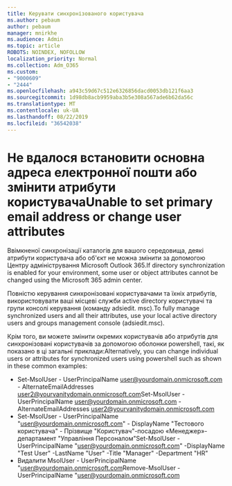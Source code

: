 ```yaml
---
title: Керувати синхронізованого користувача
ms.author: pebaum
author: pebaum
manager: mnirkhe
ms.audience: Admin
ms.topic: article
ROBOTS: NOINDEX, NOFOLLOW
localization_priority: Normal
ms.collection: Adm_O365
ms.custom:
- "9000609"
- "2444"
ms.openlocfilehash: a943c59d67c512e6326856dacd0053db121f6aa3
ms.sourcegitcommit: 1d98db8acb9959aba3b5e308a567ade6b62da56c
ms.translationtype: MT
ms.contentlocale: uk-UA
ms.lasthandoff: 08/22/2019
ms.locfileid: "36542038"
---
```

# <a name="unable-to-set-primary-email-address-or-change-user-attributes"></a><span data-ttu-id="fb196-102">Не вдалося встановити основна адреса електронної пошти або змінити атрибути користувача</span><span class="sxs-lookup"><span data-stu-id="fb196-102">Unable to set primary email address or change user attributes</span></span>

<span data-ttu-id="fb196-103">Ввімкненої синхронізації каталогів для вашого середовища, деякі атрибути користувача або об'єкт не можна змінити за допомогою Центру адміністрування Microsoft Outlook 365.</span><span class="sxs-lookup"><span data-stu-id="fb196-103">If directory synchronization is enabled for your environment, some user or object attributes cannot be changed using the Microsoft 365 admin center.</span></span>

<span data-ttu-id="fb196-104">Повністю керування синхронізовані користувачами та їхніх атрибутів, використовувати ваші місцеві служби active directory користувачі та групи консолі керування (команду adsiedit. msc).</span><span class="sxs-lookup"><span data-stu-id="fb196-104">To fully manage synchronized users and all their attributes, use your local active directory users and groups management console (adsiedit.msc).</span></span>  

<span data-ttu-id="fb196-105">Крім того, ви можете змінити окремих користувачів або атрибутів для синхронізовані користувачів за допомогою оболонки powershell, такі, як показано в ці загальні приклади:</span><span class="sxs-lookup"><span data-stu-id="fb196-105">Alternatively, you can change individual users or attributes for synchronized users using powershell such as shown in these common examples:</span></span> 
- <span data-ttu-id="fb196-106">Set-MsolUser - UserPrincipalName user@yourdomain.onmicrosoft.com - AlternateEmailAddresses user2@yourvanitydomain.onmicrosoft.com</span><span class="sxs-lookup"><span data-stu-id="fb196-106">Set-MsolUser -UserPrincipalName user@yourdomain.onmicrosoft.com -AlternateEmailAddresses user2@yourvanitydomain.onmicrosoft.com</span></span>
- <span data-ttu-id="fb196-107">Set-MsolUser - UserPrincipalName "user@yourdomain.onmicrosoft.com" - DisplayName "Тестового користувача" - Прізвище "Користувач"-посадою «Менеджер»-департамент "Управління Персоналом"</span><span class="sxs-lookup"><span data-stu-id="fb196-107">Set-MsolUser -UserPrincipalName "user@yourdomain.onmicrosoft.com" -DisplayName "Test User" -LastName "User" -Title "Manager" -Department "HR"</span></span>
- <span data-ttu-id="fb196-108">Видалити MsolUser - UserPrincipalName "user@yourdomain.onmicrosoft.com</span><span class="sxs-lookup"><span data-stu-id="fb196-108">Remove-MsolUser -UserPrincipalName "user@yourdomain.onmicrosoft.com</span></span>